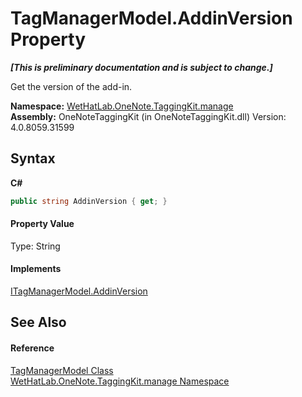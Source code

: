 # TagManagerModel.AddinVersion Property 
 _**\[This is preliminary documentation and is subject to change.\]**_

Get the version of the add-in.

**Namespace:**&nbsp;<a href="6c09c3a7-2ecd-33d5-2ed0-acefd996500f">WetHatLab.OneNote.TaggingKit.manage</a><br />**Assembly:**&nbsp;OneNoteTaggingKit (in OneNoteTaggingKit.dll) Version: 4.0.8059.31599

## Syntax

**C#**<br />
``` C#
public string AddinVersion { get; }
```


#### Property Value
Type: String

#### Implements
<a href="126ae3e7-58b8-10a6-7dbe-587c5ecd1d06">ITagManagerModel.AddinVersion</a><br />

## See Also


#### Reference
<a href="0501014e-b454-6ea6-53dd-ea5cf4e8e537">TagManagerModel Class</a><br /><a href="6c09c3a7-2ecd-33d5-2ed0-acefd996500f">WetHatLab.OneNote.TaggingKit.manage Namespace</a><br />